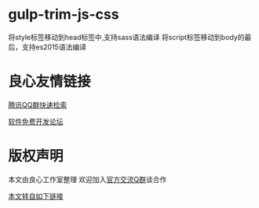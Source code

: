 ﻿# gulp-trim-js-css

将style标签移动到head标签中,支持sass语法编译
将script标签移动到body的最后，支持es2015语法编译



 # 良心友情链接

[腾讯QQ群快速检索](http://u.720life.cn/s/8cf73f7c)

[软件免费开发论坛](http://u.720life.cn/s/bbb01dc0)

# 版权声明 

本文由良心工作室整理 欢迎加入[官方交流Q群](https://u.720life.cn/s/f2316816)谈合作

[本文转自如下链接](http://u.720life.cn/g/2e71d0f0a5c601172267ba20d3a43c6e2553a0c9bf225a839d6c5512918fffb1d2e14f6070cbd17cbcf9ade3b30fc8288c7bd33743ba319dddbc55e079bacba81d933d29a728dc73d3d7e5d879607576)